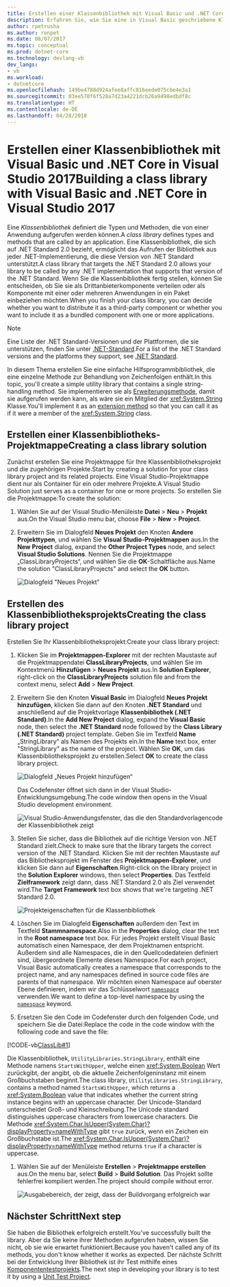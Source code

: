 ```yaml
---
title: Erstellen einer Klassenbibliothek mit Visual Basic und .NET Core in Visual Studio 2017
description: Erfahren Sie, wie Sie eine in Visual Basic geschriebene Klassenbibliothek mithilfe von Visual Studio 2017 erstellen.
author: rpetrusha
ms.author: ronpet
ms.date: 08/07/2017
ms.topic: conceptual
ms.prod: dotnet-core
ms.technology: devlang-vb
dev_langs:
- vb
ms.workload:
- dotnetcore
ms.openlocfilehash: 149be4788d924afee8affc816eede075cbe4e3a1
ms.sourcegitcommit: 03ee570f6f528a7d23a4221dcb26a9498edbdf8c
ms.translationtype: HT
ms.contentlocale: de-DE
ms.lasthandoff: 04/28/2018
---
```

# <a name="building-a-class-library-with-visual-basic-and-net-core-in-visual-studio-2017"></a><span data-ttu-id="8864d-103">Erstellen einer Klassenbibliothek mit Visual Basic und .NET Core in Visual Studio 2017</span><span class="sxs-lookup"><span data-stu-id="8864d-103">Building a class library with Visual Basic and .NET Core in Visual Studio 2017</span></span>

<span data-ttu-id="8864d-104">Eine *Klassenbibliothek* definiert die Typen und Methoden, die von einer Anwendung aufgerufen werden können.</span><span class="sxs-lookup"><span data-stu-id="8864d-104">A *class library* defines types and methods that are called by an application.</span></span> <span data-ttu-id="8864d-105">Eine Klassenbibliothek, die sich auf .NET Standard 2.0 bezieht, ermöglicht das Aufrufen der Bibliothek aus jeder .NET-Implementierung, die diese Version von .NET Standard unterstützt.</span><span class="sxs-lookup"><span data-stu-id="8864d-105">A class library that targets the .NET Standard 2.0 allows your library to be called by any .NET implementation that supports that version of the .NET Standard.</span></span> <span data-ttu-id="8864d-106">Wenn Sie die Klassenbibliothek fertig stellen, können Sie entscheiden, ob Sie sie als Drittanbieterkomponente verteilen oder als Komponente mit einer oder mehreren Anwendungen in ein Paket einbeziehen möchten.</span><span class="sxs-lookup"><span data-stu-id="8864d-106">When you finish your class library, you can decide whether you want to distribute it as a third-party component or whether you want to include it as a bundled component with one or more applications.</span></span>

> [!NOTE]
> <span data-ttu-id="8864d-107">Eine Liste der .NET Standard-Versionen und der Plattformen, die sie unterstützen, finden Sie unter [.NET-Standard](../../standard/net-standard.md).</span><span class="sxs-lookup"><span data-stu-id="8864d-107">For a list of the .NET Standard versions and the platforms they support, see [.NET Standard](../../standard/net-standard.md).</span></span>

<span data-ttu-id="8864d-108">In diesem Thema erstellen Sie eine einfache Hilfsprogrammbibliothek, die eine einzelne Methode zur Behandlung von Zeichenfolgen enthält.</span><span class="sxs-lookup"><span data-stu-id="8864d-108">In this topic, you'll create a simple utility library that contains a single string-handling method.</span></span> <span data-ttu-id="8864d-109">Sie implementieren sie als [Erweiterungsmethode](../../visual-basic/programming-guide/language-features/procedures/extension-methods.md), damit sie aufgerufen werden kann, als wäre sie ein Mitglied der <xref:System.String> Klasse.</span><span class="sxs-lookup"><span data-stu-id="8864d-109">You'll implement it as an [extension method](../../visual-basic/programming-guide/language-features/procedures/extension-methods.md) so that you can call it as if it were a member of the <xref:System.String> class.</span></span>

## <a name="creating-a-class-library-solution"></a><span data-ttu-id="8864d-110">Erstellen einer Klassenbibliotheks-Projektmappe</span><span class="sxs-lookup"><span data-stu-id="8864d-110">Creating a class library solution</span></span>

<span data-ttu-id="8864d-111">Zunächst erstellen Sie eine Projektmappe für Ihre Klassenbibliotheksprojekt und die zugehörigen Projekte.</span><span class="sxs-lookup"><span data-stu-id="8864d-111">Start by creating a solution for your class library project and its related projects.</span></span> <span data-ttu-id="8864d-112">Eine Visual Studio-Projektmappe dient nur als Container für ein oder mehrere Projekte.</span><span class="sxs-lookup"><span data-stu-id="8864d-112">A Visual Studio Solution just serves as a container for one or more projects.</span></span> <span data-ttu-id="8864d-113">So erstellen Sie die Projektmappe:</span><span class="sxs-lookup"><span data-stu-id="8864d-113">To create the solution:</span></span>

1. <span data-ttu-id="8864d-114">Wählen Sie auf der Visual Studio-Menüleiste **Datei** > **Neu** > **Projekt** aus.</span><span class="sxs-lookup"><span data-stu-id="8864d-114">On the Visual Studio menu bar, choose **File** > **New** > **Project**.</span></span>

1. <span data-ttu-id="8864d-115">Erweitern Sie im Dialogfeld **Neues Projekt** den Knoten **Andere Projekttypen**, und wählen Sie **Visual Studio-Projektmappen** aus.</span><span class="sxs-lookup"><span data-stu-id="8864d-115">In the **New Project** dialog, expand the **Other Project Types** node, and select **Visual Studio Solutions**.</span></span> <span data-ttu-id="8864d-116">Nennen Sie die Projektmappe „ClassLibraryProjects“, und wählen Sie die **OK**-Schaltfläche aus.</span><span class="sxs-lookup"><span data-stu-id="8864d-116">Name the solution "ClassLibraryProjects" and select the **OK** button.</span></span>

   ![Dialogfeld "Neues Projekt"](./media/library-with-visual-studio/newproject.png)

## <a name="creating-the-class-library-project"></a><span data-ttu-id="8864d-118">Erstellen des Klassenbibliotheksprojekts</span><span class="sxs-lookup"><span data-stu-id="8864d-118">Creating the class library project</span></span>

<span data-ttu-id="8864d-119">Erstellen Sie Ihr Klassenbibliotheksprojekt:</span><span class="sxs-lookup"><span data-stu-id="8864d-119">Create your class library project:</span></span>

1. <span data-ttu-id="8864d-120">Klicken Sie im **Projektmappen-Explorer** mit der rechten Maustaste auf die Projektmappendatei **ClassLibraryProjects**, und wählen Sie im Kontextmenü **Hinzufügen** > **Neues Projekt** aus.</span><span class="sxs-lookup"><span data-stu-id="8864d-120">In **Solution Explorer**, right-click on the **ClassLibraryProjects** solution file and from the context menu, select **Add** > **New Project**.</span></span>

1. <span data-ttu-id="8864d-121">Erweitern Sie den Knoten **Visual Basic** im Dialogfeld **Neues Projekt hinzufügen**, klicken Sie dann auf den Knoten **.NET Standard** und anschließend auf die Projektvorlage **Klassenbibliothek (.NET Standard)**.</span><span class="sxs-lookup"><span data-stu-id="8864d-121">In the **Add New Project** dialog, expand the **Visual Basic** node, then select the **.NET Standard** node followed by the **Class Library (.NET Standard)** project template.</span></span> <span data-ttu-id="8864d-122">Geben Sie im Textfeld **Name** „StringLibrary“ als Namen des Projekts ein.</span><span class="sxs-lookup"><span data-stu-id="8864d-122">In the **Name** text box, enter "StringLibrary" as the name of the project.</span></span> <span data-ttu-id="8864d-123">Wählen Sie **OK**, um das Klassenbibliotheksprojekt zu erstellen.</span><span class="sxs-lookup"><span data-stu-id="8864d-123">Select **OK** to create the class library project.</span></span>

   ![Dialogfeld „Neues Projekt hinzufügen“](./media/vb-library-with-visual-studio/libproject.png)

   <span data-ttu-id="8864d-125">Das Codefenster öffnet sich dann in der Visual Studio-Entwicklungsumgebung.</span><span class="sxs-lookup"><span data-stu-id="8864d-125">The code window then opens in the Visual Studio development environment.</span></span> 
 
   ![Visual Studio-Anwendungsfenster, das die den Standardvorlagencode der Klassenbibliothek zeigt](./media/vb-library-with-visual-studio/stringlibrary.png)

1. <span data-ttu-id="8864d-127">Stellen Sie sicher, dass die Bibliothek auf die richtige Version von .NET Standard zielt.</span><span class="sxs-lookup"><span data-stu-id="8864d-127">Check to make sure that the library targets the correct version of the .NET Standard.</span></span> <span data-ttu-id="8864d-128">Klicken Sie mit der rechten Maustaste auf das Bibliotheksprojekt im Fenster des **Projektmappen-Explorer**, und klicken Sie dann auf **Eigenschaften**.</span><span class="sxs-lookup"><span data-stu-id="8864d-128">Right-click on the library project in the **Solution Explorer** windows, then select **Properties**.</span></span> <span data-ttu-id="8864d-129">Das Textfeld **Zielframework** zeigt dann, dass .NET Standard 2.0 als Ziel verwendet wird.</span><span class="sxs-lookup"><span data-stu-id="8864d-129">The **Target Framework** text box shows that we're targeting .NET Standard 2.0.</span></span>

   ![Projekteigenschaften für die Klassenbibliothek](./media/library-with-visual-studio/properties.png)

1. <span data-ttu-id="8864d-131">Löschen Sie im Dialogfeld **Eigenschaften** außerdem den Text im Textfeld **Stammnamespace**.</span><span class="sxs-lookup"><span data-stu-id="8864d-131">Also in the **Properties** dialog, clear the text in the **Root namespace** text box.</span></span> <span data-ttu-id="8864d-132">Für jedes Projekt erstellt Visual Basic automatisch einen Namespace, der dem Projektnamen entspricht. Außerdem sind alle Namespaces, die in den Quellcodedateien definiert sind, übergeordnete Elemente dieses Namespace.</span><span class="sxs-lookup"><span data-stu-id="8864d-132">For each project, Visual Basic automatically creates a namespace that corresponds to the project name, and any namespaces defined in source code files are parents of that namespace.</span></span> <span data-ttu-id="8864d-133">Wir möchten einen Namespace auf oberster Ebene definieren, indem wir das Schlüsselwort [`namespace`](../../visual-basic/language-reference/statements/namespace-statement.md) verwenden.</span><span class="sxs-lookup"><span data-stu-id="8864d-133">We want to define a top-level namespace by using the [`namespace`](../../visual-basic/language-reference/statements/namespace-statement.md) keyword.</span></span>
  
1. <span data-ttu-id="8864d-134">Ersetzen Sie den Code im Codefenster durch den folgenden Code, und speichern Sie die Datei:</span><span class="sxs-lookup"><span data-stu-id="8864d-134">Replace the code in the code window with the following code and save the file:</span></span>

  [!CODE-vb[ClassLib#1](../../../samples/snippets/core/tutorials/vb-library-with-visual-studio/stringlibrary.vb)]

   <span data-ttu-id="8864d-135">Die Klassenbibliothek, `UtilityLibraries.StringLibrary`, enthält eine Methode namens `StartsWithUpper`, welche einen <xref:System.Boolean> Wert zurückgibt, der angibt, ob die aktuelle Zeichenfolgeninstanz mit einem Großbuchstaben beginnt.</span><span class="sxs-lookup"><span data-stu-id="8864d-135">The class library, `UtilityLibraries.StringLibrary`, contains a method named `StartsWithUpper`, which returns a <xref:System.Boolean> value that indicates whether the current string instance begins with an uppercase character.</span></span> <span data-ttu-id="8864d-136">Der Unicode-Standard unterscheidet Groß- und Kleinschreibung.</span><span class="sxs-lookup"><span data-stu-id="8864d-136">The Unicode standard distinguishes uppercase characters from lowercase characters.</span></span> <span data-ttu-id="8864d-137">Die Methode <xref:System.Char.IsUpper(System.Char)?displayProperty=nameWithType> gibt `true` zurück, wenn ein Zeichen ein Großbuchstabe ist.</span><span class="sxs-lookup"><span data-stu-id="8864d-137">The <xref:System.Char.IsUpper(System.Char)?displayProperty=nameWithType> method returns `true` if a character is uppercase.</span></span>

1. <span data-ttu-id="8864d-138">Wählen Sie auf der Menüleiste **Erstellen** > **Projektmappe erstellen** aus.</span><span class="sxs-lookup"><span data-stu-id="8864d-138">On the menu bar, select **Build** > **Build Solution**.</span></span> <span data-ttu-id="8864d-139">Das Projekt sollte fehlerfrei kompiliert werden.</span><span class="sxs-lookup"><span data-stu-id="8864d-139">The project should compile without error.</span></span>

   ![Ausgabebereich, der zeigt, dass der Buildvorgang erfolgreich war](./media/library-with-visual-studio/buildsucceeds.png)



## <a name="next-step"></a><span data-ttu-id="8864d-141">Nächster Schritt</span><span class="sxs-lookup"><span data-stu-id="8864d-141">Next step</span></span>

<span data-ttu-id="8864d-142">Sie haben die Bibliothek erfolgreich erstellt.</span><span class="sxs-lookup"><span data-stu-id="8864d-142">You've successfully built the library.</span></span> <span data-ttu-id="8864d-143">Aber da Sie keine ihrer Methoden aufgerufen haben, wissen Sie nicht, ob sie wie erwartet funktioniert.</span><span class="sxs-lookup"><span data-stu-id="8864d-143">Because you haven't called any of its methods, you don't know whether it works as expected.</span></span> <span data-ttu-id="8864d-144">Der nächste Schritt bei der Entwicklung Ihrer Bibliothek ist ihr Test mithilfe eines [Komponententestprojekts](testing-library-with-visual-studio.md).</span><span class="sxs-lookup"><span data-stu-id="8864d-144">The next step in developing your library is to test it by using a [Unit Test Project](testing-library-with-visual-studio.md).</span></span>
